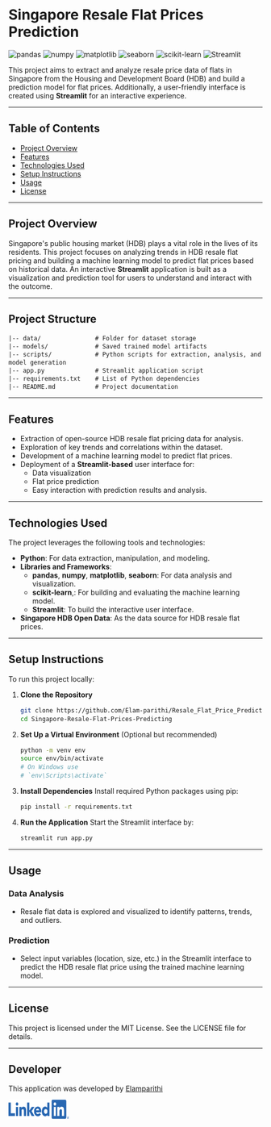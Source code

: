 # Singapore Resale Flat Prices Prediction

![pandas](https://img.shields.io/badge/pandas-2.2.3-blue)
![numpy](https://img.shields.io/badge/numpy-2.2.3-orange)
![matplotlib](https://img.shields.io/badge/matplotlib-3.10.1-green)
![seaborn](https://img.shields.io/badge/seaborn-0.13.2-red)
![scikit-learn](https://img.shields.io/badge/scikit--learn-1.6.1-yellow)
![Streamlit](https://img.shields.io/badge/Streamlit-1.15.2-purple)



This project aims to extract and analyze resale price data of flats in Singapore from the 
Housing and Development Board (HDB) and build a prediction model for flat prices. 
Additionally, a user-friendly interface is created using **Streamlit** for an interactive experience.

---

## Table of Contents
- [Project Overview](#project-overview)
- [Features](#features)
- [Technologies Used](#technologies-used)
- [Setup Instructions](#setup-instructions)
- [Usage](#usage)
- [License](#license)

---

## Project Overview

Singapore's public housing market (HDB) plays a vital role in the lives of its residents. 
This project focuses on analyzing trends in HDB resale flat pricing and building a machine 
learning model to predict flat prices based on historical data. An interactive **Streamlit** 
application is built as a visualization and prediction tool for users to understand and interact with the outcome.

---

## Project Structure

```plaintext
|-- data/               # Folder for dataset storage
|-- models/             # Saved trained model artifacts
|-- scripts/            # Python scripts for extraction, analysis, and model generation
|-- app.py              # Streamlit application script
|-- requirements.txt    # List of Python dependencies
|-- README.md           # Project documentation
```

---

## Features

- Extraction of open-source HDB resale flat pricing data for analysis.
- Exploration of key trends and correlations within the dataset.
- Development of a machine learning model to predict flat prices.
- Deployment of a **Streamlit-based** user interface for:
    - Data visualization
    - Flat price prediction
    - Easy interaction with prediction results and analysis.

---

## Technologies Used

The project leverages the following tools and technologies:

- **Python**: For data extraction, manipulation, and modeling.
- **Libraries and Frameworks**:
    - **pandas**, **numpy**, **matplotlib**, **seaborn**: For data analysis and visualization.
    - **scikit-learn**,: For building and evaluating the machine learning model.
    - **Streamlit**: To build the interactive user interface.
- **Singapore HDB Open Data**: As the data source for HDB resale flat prices.

---

## Setup Instructions

To run this project locally:

1. **Clone the Repository**
   ```bash
   git clone https://github.com/Elam-parithi/Resale_Flat_Price_Prediction.git
   cd Singapore-Resale-Flat-Prices-Predicting
   ```

2. **Set Up a Virtual Environment** (Optional but recommended)
   ```bash
   python -m venv env
   source env/bin/activate 
   # On Windows use 
   # `env\Scripts\activate`
   ```

3. **Install Dependencies**
   Install required Python packages using pip:
   ```bash
   pip install -r requirements.txt
   ```

4. **Run the Application**
   Start the Streamlit interface by:
   ```bash
   streamlit run app.py
   ```

---

## Usage

### Data Analysis
- Resale flat data is explored and visualized to identify patterns, 
    trends, and outliers.

### Prediction
- Select input variables (location, size, etc.) in the 
    Streamlit interface to predict the HDB resale flat price using the 
    trained machine learning model.


---

## License

This project is licensed under the MIT License. 
See the LICENSE file for details.

---

## Developer

   This application was developed by [Elamparithi](https://www.linkedin.com/in/elamparithi-t/)
    
<a href="https://www.linkedin.com/in/elamparithi-t/"><img src="Documentation/Icons/LI-Logo.png" alt="linkedin.com" width="120" height="38"></a>